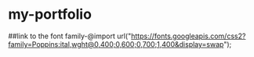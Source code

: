 # my-portfolio

##link to the font family-@import url("https://fonts.googleapis.com/css2?family=Poppins:ital,wght@0,400;0,600;0,700;1,400&display=swap");
